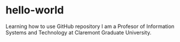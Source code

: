 # hello-world
Learning how to use GitHub repository
I am a Profesor of Information Systems and Technology at Claremont Graduate University.
